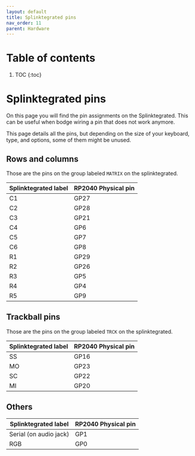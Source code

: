 ```yaml
---
layout: default
title: Splinktegrated pins
nav_order: 11
parent: Hardware
---
```


# Table of contents

1. TOC
{:toc}

# Splinktegrated pins

On this page you will find the pin assignments on the Splinktegrated.
This can be useful when bodge wiring a pin that does not work anymore.

This page details all the pins, but depending on the size of your keyboard, type, and options, some of them might be unused.

## Rows and columns

Those are the pins on the group labeled `MATRIX` on the splinktegrated.

| Splinktegrated label      | RP2040 Physical pin      |
| ------------- | ------------- |
| C1 | GP27 |
| C2 | GP28 |
| C3 | GP21 |
| C4 | GP6 |
| C5 | GP7 |
| C6 | GP8 |
| R1 | GP29 |
| R2 | GP26 |
| R3 | GP5 |
| R4 | GP4 |
| R5 | GP9 |

## Trackball pins

Those are the pins on the group labeled `TRCK` on the splinktegrated.

| Splinktegrated label      | RP2040 Physical pin      |
| ------------- | ------------- |
| SS | GP16 |
| MO | GP23 |
| SC | GP22 |
| MI | GP20 |

## Others

| Splinktegrated label      | RP2040 Physical pin      |
| ------------- | ------------- |
| Serial (on audio jack) | GP1 |
| RGB | GP0 |